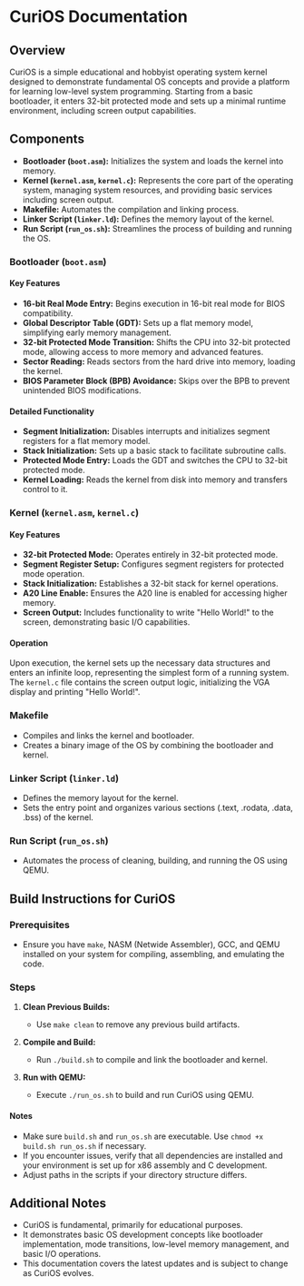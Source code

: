 # CuriOS Documentation

## Overview

CuriOS is a simple educational and hobbyist operating system kernel designed to demonstrate fundamental OS concepts and provide a platform for learning low-level system programming. Starting from a basic bootloader, it enters 32-bit protected mode and sets up a minimal runtime environment, including screen output capabilities.

## Components

- **Bootloader (`boot.asm`):** Initializes the system and loads the kernel into memory.
- **Kernel (`kernel.asm`, `kernel.c`):** Represents the core part of the operating system, managing system resources, and providing basic services including screen output.
- **Makefile:** Automates the compilation and linking process.
- **Linker Script (`linker.ld`):** Defines the memory layout of the kernel.
- **Run Script (`run_os.sh`):** Streamlines the process of building and running the OS.

### Bootloader (`boot.asm`)

#### Key Features

- **16-bit Real Mode Entry:** Begins execution in 16-bit real mode for BIOS compatibility.
- **Global Descriptor Table (GDT):** Sets up a flat memory model, simplifying early memory management.
- **32-bit Protected Mode Transition:** Shifts the CPU into 32-bit protected mode, allowing access to more memory and advanced features.
- **Sector Reading:** Reads sectors from the hard drive into memory, loading the kernel.
- **BIOS Parameter Block (BPB) Avoidance:** Skips over the BPB to prevent unintended BIOS modifications.

#### Detailed Functionality

- **Segment Initialization:** Disables interrupts and initializes segment registers for a flat memory model.
- **Stack Initialization:** Sets up a basic stack to facilitate subroutine calls.
- **Protected Mode Entry:** Loads the GDT and switches the CPU to 32-bit protected mode.
- **Kernel Loading:** Reads the kernel from disk into memory and transfers control to it.

### Kernel (`kernel.asm`, `kernel.c`)

#### Key Features

- **32-bit Protected Mode:** Operates entirely in 32-bit protected mode.
- **Segment Register Setup:** Configures segment registers for protected mode operation.
- **Stack Initialization:** Establishes a 32-bit stack for kernel operations.
- **A20 Line Enable:** Ensures the A20 line is enabled for accessing higher memory.
- **Screen Output:** Includes functionality to write "Hello World!" to the screen, demonstrating basic I/O capabilities.

#### Operation

Upon execution, the kernel sets up the necessary data structures and enters an infinite loop, representing the simplest form of a running system. The `kernel.c` file contains the screen output logic, initializing the VGA display and printing "Hello World!".

### Makefile

- Compiles and links the kernel and bootloader.
- Creates a binary image of the OS by combining the bootloader and kernel.

### Linker Script (`linker.ld`)

- Defines the memory layout for the kernel.
- Sets the entry point and organizes various sections (.text, .rodata, .data, .bss) of the kernel.

### Run Script (`run_os.sh`)

- Automates the process of cleaning, building, and running the OS using QEMU.

## Build Instructions for CuriOS

### Prerequisites

- Ensure you have `make`, NASM (Netwide Assembler), GCC, and QEMU installed on your system for compiling, assembling, and emulating the code.

### Steps

1. **Clean Previous Builds:**
    - Use `make clean` to remove any previous build artifacts.

2. **Compile and Build:**
    - Run `./build.sh` to compile and link the bootloader and kernel.

3. **Run with QEMU:**
    - Execute `./run_os.sh` to build and run CuriOS using QEMU.

#### Notes

- Make sure `build.sh` and `run_os.sh` are executable. Use `chmod +x build.sh run_os.sh` if necessary.
- If you encounter issues, verify that all dependencies are installed and your environment is set up for x86 assembly and C development.
- Adjust paths in the scripts if your directory structure differs.

## Additional Notes

- CuriOS is fundamental, primarily for educational purposes.
- It demonstrates basic OS development concepts like bootloader implementation, mode transitions, low-level memory management, and basic I/O operations.
- This documentation covers the latest updates and is subject to change as CuriOS evolves.
